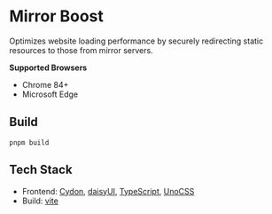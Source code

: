 # Mirror Boost

Optimizes website loading performance by securely redirecting static resources to those from mirror servers.

**Supported Browsers**

- Chrome 84+
- Microsoft Edge

## Build

```
pnpm build
```

## Tech Stack
* Frontend: [Cydon](https://github.com/0-v-0/cydon/tree/fix-csp), [daisyUI](https://daisyui.com/), [TypeScript](https://www.typescriptlang.org/), [UnoCSS](https://github.com/unocss/unocss)
* Build: [vite](https://vitejs.dev/)
